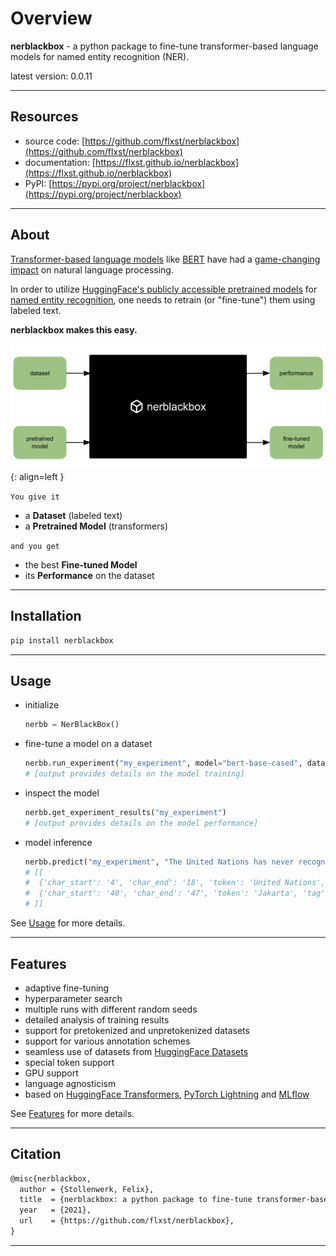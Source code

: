 # Overview

**nerblackbox** - a python package to fine-tune transformer-based language models for named entity recognition (NER).

latest version: 0.0.11

-----------
## Resources

* source code: [https://github.com/flxst/nerblackbox](https://github.com/flxst/nerblackbox)
* documentation: [https://flxst.github.io/nerblackbox](https://flxst.github.io/nerblackbox)
* PyPI: [https://pypi.org/project/nerblackbox](https://pypi.org/project/nerblackbox)

-----------
## About

[Transformer-based language models](https://arxiv.org/abs/1706.03762) like [BERT](https://arxiv.org/abs/1810.04805) have had a [game-changing impact](https://paperswithcode.com/task/language-modelling) on natural language processing.

In order to utilize [HuggingFace's publicly accessible pretrained models](https://huggingface.co/transformers/pretrained_models.html) for
[named entity recognition](https://en.wikipedia.org/wiki/Named-entity_recognition),
one needs to retrain (or "fine-tune") them using labeled text.

**nerblackbox makes this easy.**

![NER Black Box Overview Diagram](images/nerblackbox.png){: align=left }

`You give it`

- a **Dataset** (labeled text)
- a **Pretrained Model** (transformers)

`and you get`

- the best **Fine-tuned Model**
- its **Performance** on the dataset

-----------
## Installation

``` bash
pip install nerblackbox
```

-----------
## Usage

- initialize
    ``` python
    nerbb = NerBlackBox()
    ```

- fine-tune a model on a dataset
    ``` python
    nerbb.run_experiment("my_experiment", model="bert-base-cased", dataset="conll2003")
    # [output provides details on the model training]
    ```

- inspect the model
    ``` python
    nerbb.get_experiment_results("my_experiment")
    # [output provides details on the model performance]
    ```

- model inference
    ``` python
    nerbb.predict("my_experiment", "The United Nations has never recognised Jakarta's move.")  
    # [[
    #  {'char_start': '4', 'char_end': '18', 'token': 'United Nations', 'tag': 'ORG'},
    #  {'char_start': '40', 'char_end': '47', 'token': 'Jakarta', 'tag': 'LOC'}
    # ]]
    ```

See [Usage](usage/getting_started) for more details.

-----------
## Features

* adaptive fine-tuning
* hyperparameter search
* multiple runs with different random seeds
* detailed analysis of training results
* support for pretokenized and unpretokenized datasets
* support for various annotation schemes
* seamless use of datasets from [HuggingFace Datasets](https://huggingface.co/docs/datasets/)
* special token support
* GPU support
* language agnosticism
* based on [HuggingFace Transformers](https://huggingface.co/transformers/), [PyTorch Lightning](https://www.pytorchlightning.ai/) and [MLflow](https://mlflow.org/docs/latest/index.html)

See [Features](features/overview) for more details.


-----------
## Citation

``` tex
@misc{nerblackbox,
  author = {Stollenwerk, Felix},
  title  = {nerblackbox: a python package to fine-tune transformer-based language models for named entity recognition},
  year   = {2021},
  url    = {https://github.com/flxst/nerblackbox},
}
```

-----------